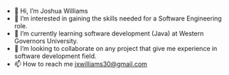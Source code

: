 - 👋 Hi, I’m Joshua Williams 
- 👀 I’m interested in gaining the skills needed for a Software Engineering role.
- 🌱 I’m currently learning software development (Java) at Western Governors University.
- 👥 I’m looking to collaborate on any project that give me experience in software development field.
- 📫 How to reach me jxwilliams30@gmail.com

<!---
JoshxWill/JoshxWill is a ✨ special ✨ repository because its `README.md` (this file) appears on your GitHub profile.
You can click the Preview link to take a look at your changes.
--->
